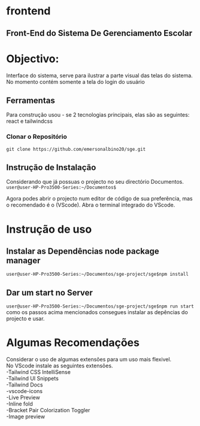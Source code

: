 # frontend
 ## Front-End do Sistema De Gerenciamento Escolar
 # Objectivo: 
 Interface do sistema, serve para ilustrar a parte visual das telas do sistema.  
 No momento contém somente a tela do login do usuário


## Ferramentas 
Para construção usou - se 2 tecnologias principais, elas são as seguintes: react e tailwindcss

### Clonar o Repositório  
```git clone https://github.com/emersonalbino20/sge.git```

## Instrução de Instalação
Considerando que já possuas o projecto no seu directório Documentos.  
`user@user-HP-Pro3500-Series:~/Documentos$`


Agora podes abrir o projecto num editor de código de sua preferência, mas o recomendado é o (VScode). Abra o terminal integrado do VScode.


# Instrução de uso
## Instalar as Dependências node package manager
```user@user-HP-Pro3500-Series:~/Documentos/sge-project/sge$npm install ```
## Dar um start no Server
```user@user-HP-Pro3500-Series:~/Documentos/sge-project/sge$npm run start ```
como os passos acima mencionados consegues instalar as depências do projecto e usar.

# Algumas Recomendações
Considerar o uso de algumas extensões para um uso mais flexivel.  
No VScode instale as seguintes extensões.  
-Tailwind CSS IntelliSense  
-Tailwind UI Snippets  
-Tailwind Docs  
-vscode-icons  
-Live Preview  
-Inline fold  
-Bracket Pair Colorization Toggler  
-Image preview
 
